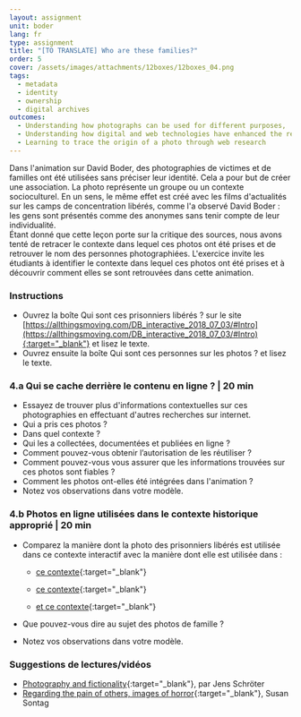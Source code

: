 ```yaml
---
layout: assignment
unit: boder
lang: fr
type: assignment
title: "[TO TRANSLATE] Who are these families?"
order: 5
cover: /assets/images/attachments/12boxes/12boxes_04.png
tags: 
  - metadata
  - identity
  - ownership
  - digital archives 
outcomes:
  - Understanding how photographs can be used for different purposes,
  - Understanding how digital and web technologies have enhanced the re-use of photographs
  - Learning to trace the origin of a photo through web research
---
```


Dans l'animation sur David Boder, des photographies de victimes et de familles ont été utilisées sans préciser leur identité. Cela a pour but de créer une association. La photo représente un groupe ou un contexte socioculturel. En un sens, le même effet est créé avec les films d'actualités sur les camps de concentration libérés, comme l'a observé David Boder : les gens sont présentés comme des anonymes sans tenir compte de leur individualité.  
Étant donné que cette leçon porte sur la critique des sources, nous avons tenté de retracer le contexte dans lequel ces photos ont été prises et de retrouver le nom des personnes photographiées. L'exercice invite les étudiants à identifier le contexte dans lequel ces photos ont été prises et à découvrir comment elles se sont retrouvées dans cette animation.

<!-- more -->

<!-- briefing-student -->

### Instructions
<!-- section-contents -->

- Ouvrez la boîte Qui sont ces prisonniers libérés ? sur le site [https://allthingsmoving.com/DB_interactive_2018_07_03/#Intro](https://allthingsmoving.com/DB_interactive_2018_07_03/#Intro){:target="_blank"} et lisez le texte.
- Ouvrez ensuite la boîte Qui sont ces personnes sur les photos ? et lisez le texte.

<!-- section -->

### 4.a  Qui se cache derrière le contenu en ligne ? | 20 min
<!-- section-contents -->

- Essayez de trouver plus d'informations contextuelles sur ces photographies en effectuant d'autres recherches sur internet. 
- Qui a pris ces photos ?
- Dans quel contexte ?
- Qui les a collectées, documentées et publiées en ligne ? 
- Comment pouvez-vous obtenir l’autorisation de les réutiliser ?
- Comment pouvez-vous vous assurer que les informations trouvées sur ces photos sont fiables ? 
- Comment les photos ont-elles été intégrées dans l'animation ? 
- Notez vos observations dans votre modèle. 

<!-- section -->

### 4.b  Photos en ligne utilisées dans le contexte historique approprié | 20 min
<!-- section-contents -->

- Comparez la manière dont la photo des prisonniers libérés est utilisée dans ce contexte interactif avec la manière dont elle est utilisée dans : 

  - [ce contexte](http://www1.northbrook28.net/~mrench/Period%209%20Jack%27s%20Group/Jobs.html){:target="_blank"}

  - [ce contexte](http://motlc.wiesenthal.com/site/pp.asp?c=gvKVLcMVIuG&b=394959){:target="_blank"}

  - [et ce contexte](http://australianews.today/2018/01/29/the-secret-love-of-the-auschwitz-tattooist/){:target="_blank"}

- Que pouvez-vous dire au sujet des photos de famille ?
- Notez vos observations dans votre modèle.  

<!-- section -->

### Suggestions de lectures/vidéos
<!-- section-contents -->

- [Photography and fictionality](https://drive.google.com/open?id=1NT4m-KnYk7yq5ZnubifAnW6TcJScGQkX){:target="_blank"}, par Jens Schröter
- [Regarding the pain of others, images of horror](https://books.google.nl/books/about/Regarding_the_Pain_of_Others.html?id=XYo3AAAAQBAJ&source=kp_cover&redir_esc=y){:target="_blank"}, Susan Sontag

<!-- briefing-teacher -->

